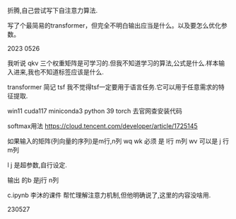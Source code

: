 

折腾,自己尝试写下自注意力算法.

​写了个最简易的transformer，但完全不明白输出应当是什么。以及要怎么优化参数。

2023 0526


我听说 qkv 三个权重矩阵是可学习的.但我不知道学习的算法,公式是什么.样本输入进来,我也不知道标签应该是什么.


transformer 简记 tsf 
我不觉得tsf一定要用于语言任务.它可以用于任意需求的特征提取.




win11
cuda117
miniconda3
python 39
torch 去官网查安装代码



softmax用法
https://cloud.tencent.com/developer/article/1725145



如果输入的矩阵(列向量的序列)是m行,n列
wq wk 必须 是 l行 m列
wv 可以是 j 行 m列

l j 是超参数,自行设定.


输出 的b 是j行 n列


c.ipynb
李沐的课件
帮忙理解注意力机制,但他明确说了,这里的内容没啥用.

230527